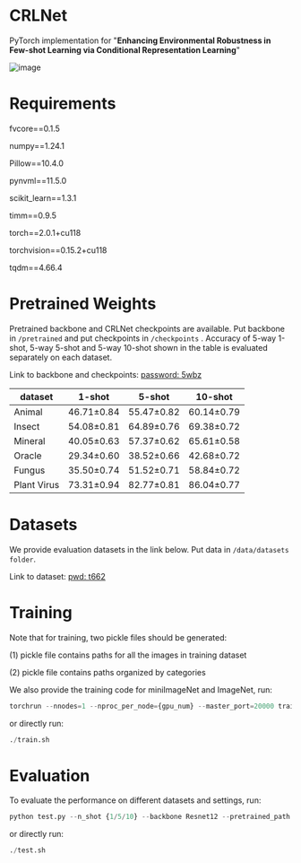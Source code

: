 # CRLNet

PyTorch implementation for "**Enhancing Environmental Robustness in Few-shot Learning via Conditional Representation Learning**"

![image](https://github.com/user-attachments/assets/068dec8e-4348-49dc-909e-2ba82a5f9455)


# Requirements
fvcore==0.1.5
 
numpy==1.24.1
 
Pillow==10.4.0
 
pynvml==11.5.0
 
scikit_learn==1.3.1
 
timm==0.9.5
 
torch==2.0.1+cu118
 
torchvision==0.15.2+cu118
 
tqdm==4.66.4
# Pretrained Weights
Pretrained backbone and CRLNet checkpoints are available. Put backbone in  `/pretrained` and put checkpoints in `/checkpoints` . Accuracy of 5-way 1-shot, 5-way 5-shot and 5-way 10-shot shown in the table is evaluated separately on each dataset. 

Link to backbone and checkpoints: [password: 5wbz ](https://pan.baidu.com/s/1Q3ICj3zaJIldKg6DQfh68g)

| dataset | 1-shot | 5-shot | 10-shot |
| ------- | ------ | ------ | ------- |
| Animal | 46.71±0.84| 55.47±0.82|60.14±0.79 |
| Insect |54.08±0.81 | 64.89±0.76 | 69.38±0.72 |
| Mineral| 40.05±0.63 |57.37±0.62 | 65.61±0.58 |
| Oracle | 29.34±0.60 | 38.52±0.66 | 42.68±0.72 |
| Fungus | 35.50±0.74 | 51.52±0.71 | 58.84±0.72 |
| Plant Virus| 73.31±0.94 | 82.77±0.81 | 86.04±0.77 |


# Datasets
We provide evaluation datasets in the link below. Put data in `/data/datasets folder`.

Link to dataset: [pwd: t662](https://pan.baidu.com/s/1ldjhuK0DFIDogmLctVPM6w)



# Training
Note that for training, two pickle files should be generated: 

(1) pickle file contains paths for all the images in training dataset 

(2) pickle file contains paths organized by categories



We also provide the training code for miniImageNet and ImageNet, run:
~~~python
torchrun --nnodes=1 --nproc_per_node={gpu_num} --master_port=20000 train.py  --image_size 224 --train_bsz 80 --epochs 100 --backbone Resnet12 --train_dataset {ImageNet/miniImageNet} --lr 1e-3  
~~~
or directly run:
~~~python
./train.sh
~~~

# Evaluation
To evaluate the performance on different datasets and settings, run:
~~~python
python test.py --n_shot {1/5/10} --backbone Resnet12 --pretrained_path path_to_pretrained_model --load path_to_checkpoint --eval_dataset dataset_name  --eval_episodes 600 --gpu gpu_id
~~~
or directly run:
~~~python
./test.sh
~~~

